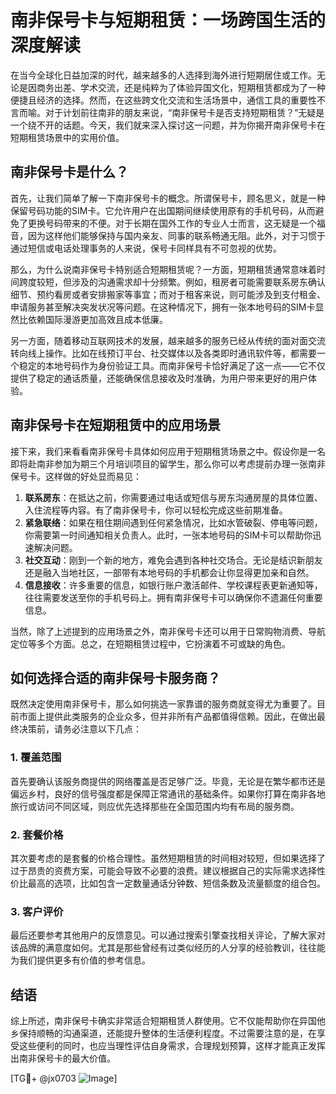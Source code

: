 # 南非保号卡与短期租赁：一场跨国生活的深度解读

在当今全球化日益加深的时代，越来越多的人选择到海外进行短期居住或工作。无论是因商务出差、学术交流，还是纯粹为了体验异国文化，短期租赁都成为了一种便捷且经济的选择。然而，在这些跨文化交流和生活场景中，通信工具的重要性不言而喻。对于计划前往南非的朋友来说，“南非保号卡是否支持短期租赁？”无疑是一个绕不开的话题。今天，我们就来深入探讨这一问题，并为你揭开南非保号卡在短期租赁场景中的实用价值。

## 南非保号卡是什么？

首先，让我们简单了解一下南非保号卡的概念。所谓保号卡，顾名思义，就是一种保留号码功能的SIM卡。它允许用户在出国期间继续使用原有的手机号码，从而避免了更换号码带来的不便。对于长期在国外工作的专业人士而言，这无疑是一个福音，因为这样他们能够保持与国内亲友、同事的联系畅通无阻。此外，对于习惯于通过短信或电话处理事务的人来说，保号卡同样具有不可忽视的优势。

那么，为什么说南非保号卡特别适合短期租赁呢？一方面，短期租赁通常意味着时间跨度较短，但涉及的沟通需求却十分频繁。例如，租房者可能需要联系房东确认细节、预约看房或者安排搬家等事宜；而对于租客来说，则可能涉及到支付租金、申请服务甚至解决突发状况等问题。在这种情况下，拥有一张本地号码的SIM卡显然比依赖国际漫游更加高效且成本低廉。

另一方面，随着移动互联网技术的发展，越来越多的服务已经从传统的面对面交流转向线上操作。比如在线预订平台、社交媒体以及各类即时通讯软件等，都需要一个稳定的本地号码作为身份验证工具。而南非保号卡恰好满足了这一点——它不仅提供了稳定的通话质量，还能确保信息接收及时准确，为用户带来更好的用户体验。

## 南非保号卡在短期租赁中的应用场景

接下来，我们来看看南非保号卡具体如何应用于短期租赁场景之中。假设你是一名即将赴南非参加为期三个月培训项目的留学生，那么你可以考虑提前办理一张南非保号卡。这样做的好处显而易见：

1. **联系房东**：在抵达之前，你需要通过电话或短信与房东沟通房屋的具体位置、入住流程等内容。有了南非保号卡，你可以轻松完成这些前期准备。
2. **紧急联络**：如果在租住期间遇到任何紧急情况，比如水管破裂、停电等问题，你需要第一时间通知相关负责人。此时，一张本地号码的SIM卡可以帮助你迅速解决问题。
3. **社交互动**：刚到一个新的地方，难免会遇到各种社交场合。无论是结识新朋友还是融入当地社区，一部带有本地号码的手机都会让你显得更加亲和自然。
4. **信息接收**：许多重要的信息，如银行账户激活邮件、学校课程表更新通知等，往往需要发送至你的手机号码上。拥有南非保号卡可以确保你不遗漏任何重要信息。

当然，除了上述提到的应用场景之外，南非保号卡还可以用于日常购物消费、导航定位等多个方面。总之，在短期租赁过程中，它扮演着不可或缺的角色。

## 如何选择合适的南非保号卡服务商？

既然决定使用南非保号卡，那么如何挑选一家靠谱的服务商就变得尤为重要了。目前市面上提供此类服务的企业众多，但并非所有产品都值得信赖。因此，在做出最终决策前，请务必注意以下几点：

### 1. 覆盖范围
首先要确认该服务商提供的网络覆盖是否足够广泛。毕竟，无论是在繁华都市还是偏远乡村，良好的信号强度都是保障正常通讯的基础条件。如果你打算在南非各地旅行或访问不同区域，则应优先选择那些在全国范围内均有布局的服务商。

### 2. 套餐价格
其次要考虑的是套餐的价格合理性。虽然短期租赁的时间相对较短，但如果选择了过于昂贵的资费方案，可能会导致不必要的浪费。建议根据自己的实际需求选择性价比最高的选项，比如包含一定数量通话分钟数、短信条数及流量额度的组合包。

### 3. 客户评价
最后还要参考其他用户的反馈意见。可以通过搜索引擎查找相关评论，了解大家对该品牌的满意度如何。尤其是那些曾经有过类似经历的人分享的经验教训，往往能为我们提供更多有价值的参考信息。

## 结语

综上所述，南非保号卡确实非常适合短期租赁人群使用。它不仅能帮助你在异国他乡保持顺畅的沟通渠道，还能提升整体的生活便利程度。不过需要注意的是，在享受这些便利的同时，也应当理性评估自身需求，合理规划预算，这样才能真正发挥出南非保号卡的最大价值。

[TG💪+ @jx0703 ![Image](https://github.com/user-attachments/assets/dbca1d08-cadb-493c-b0ec-ad6f7a83f270)]